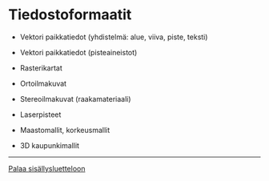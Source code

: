 # Tiedostoformaatit


* Vektori paikkatiedot (yhdistelmä: alue, viiva, piste, teksti)
* Vektori paikkatiedot (pisteaineistot)

* Rasterikartat
* Ortoilmakuvat
* Stereoilmakuvat (raakamateriaali)

* Laserpisteet
* Maastomallit, korkeusmallit
* 3D kaupunkimallit

-----
[Palaa sisällysluetteloon](Sisällysluettelo.md)
